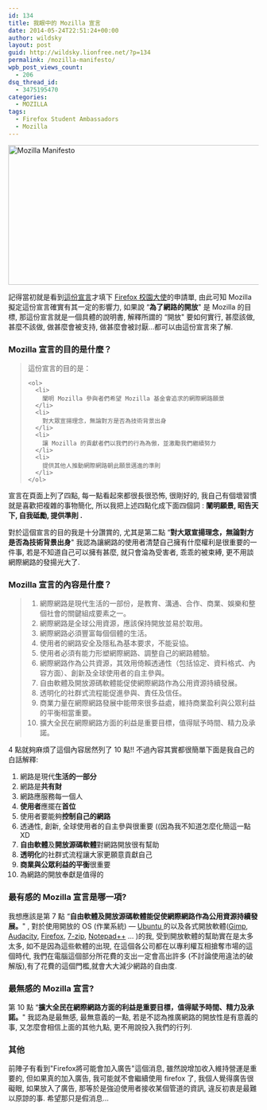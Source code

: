 ```yaml
---
id: 134
title: 我眼中的 Mozilla 宣言
date: 2014-05-24T22:51:24+00:00
author: wildsky
layout: post
guid: http://wildsky.lionfree.net/?p=134
permalink: /mozilla-manifesto/
wpb_post_views_count:
  - 206
dsq_thread_id:
  - 3475195470
categories:
  - MOZILLA
tags:
  - Firefox Student Ambassadors
  - Mozilla
---
```

<div class="pf-content">
  <p>
    <a title="Flickr 上 kevin_boy3110 的 Mozilla Manifesto" href="https://www.flickr.com/photos/71353772@N04/14071447280/"><img src="https://farm6.staticflickr.com/5075/14071447280_a103b0f5e8.jpg" alt="Mozilla Manifesto" width="767" height="281" /></a>
  </p>
  
  <p>
    記得當初就是看到<a href="http://www.mozilla.org/zh-TW/about/manifesto/">這份宣言</a>才填下 <a href="http://mozilla.com.tw/community/student/">Firefox 校園大使</a>的申請單, 由此可知 Mozilla 擬定這份宣言確實有其一定的影響力, 如果說 &#8220;<strong>為了網路的開放</strong>" 是 Mozilla 的目標, 那這份宣言就是一個具體的說明書, 解釋所謂的 &#8220;開放" 要如何實行, 甚麼該做, 甚麼不該做, 做甚麼會被支持, 做甚麼會被討厭&#8230;都可以由這份宣言來了解.
  </p>
  
  <p>
    <!--more MORE..-->
  </p>
  
  <h3>
    Mozilla 宣言的目的是什麼？
  </h3>
  
  <blockquote>
    <p>
      這份宣言的目的是：
    </p>
    
    <ol>
      <li>
        闡明 Mozilla 參與者們希望 Mozilla 基金會追求的網際網路願景
      </li>
      <li>
        對大眾宣揚理念，無論對方是否為技術背景出身
      </li>
      <li>
        讓 Mozilla 的貢獻者們以我們的行為為傲，並激勵我們繼續努力
      </li>
      <li>
        提供其他人推動網際網路朝此願景邁進的準則
      </li>
    </ol>
  </blockquote>
  
  <p>
    宣言在頁面上列了四點, 每一點看起來都很長很恐怖, 很剛好的, 我自己有個壞習慣就是喜歡把複雜的事物簡化, 所以我把上述四點化成下面四個詞 : <strong>闡明願景, 昭告天下, 自我砥勵, 提供準則 . </strong>
  </p>
  
  <p>
    對於這個宣言的目的我是十分讚賞的, 尤其是第二點 &#8220;<strong>對大眾宣揚理念，無論對方是否為技術背景出身</strong>" 我認為讓網路的使用者清楚自己擁有什麼權利是很重要的一件事, 若是不知道自己可以擁有甚麼, 就只會淪為受害者, 乖乖的被束縛, 更不用談網際網路的發揚光大了.
  </p>
  
  <h3>
    Mozilla 宣言的內容是什麼？
  </h3>
  
  <blockquote>
    <ol>
      <li>
        網際網路是現代生活的一部份，是教育、溝通、合作、商業、娛樂和整個社會的關鍵組成要素之一。
      </li>
      <li>
        網際網路是全球公用資源，應該保持開放並易於取用。
      </li>
      <li>
        網際網路必須豐富每個個體的生活。
      </li>
      <li>
        使用者的網路安全及隱私為基本要求，不能妥協。
      </li>
      <li>
        使用者必須有能力形塑網際網路、調整自己的網路體驗。
      </li>
      <li>
        網際網路作為公共資源，其效用倚賴透通性（包括協定、資料格式、內容方面）、創新及全球使用者的自主參與。
      </li>
      <li>
        自由軟體及開放源碼軟體能促使網際網路作為公用資源持續發展。
      </li>
      <li>
        透明化的社群式流程能促進參與、責任及信任。
      </li>
      <li>
        商業力量在網際網路發展中能帶來很多益處，維持商業盈利與公眾利益的平衡相當重要。
      </li>
      <li>
        擴大全民在網際網路方面的利益是重要目標，值得賦予時間、精力及承諾。
      </li>
    </ol>
  </blockquote>
  
  <p>
    4 點就夠麻煩了這個內容居然列了 10 點!! 不過內容其實都很簡單下面是我自己的白話解釋:
  </p>
  
  <ol>
    <li>
      網路是現代<strong>生活的一部分</strong>
    </li>
    <li>
      網路是<strong>共有財</strong>
    </li>
    <li>
      網路應服務每一個人
    </li>
    <li>
      <strong>使用者</strong>應擺在<strong>首位</strong>
    </li>
    <li>
      使用者要能夠<strong>控制自己的網路</strong>
    </li>
    <li>
      透通性, 創新, 全球使用者的自主參與很重要 ((因為我不知道怎麼化簡這一點XD
    </li>
    <li>
      <strong>自由軟體</strong>及<strong>開放源碼軟體</strong>對網路開放很有幫助
    </li>
    <li>
      <strong>透明化</strong>的社群式流程讓大家更願意貢獻自己
    </li>
    <li>
      <strong>商業與公眾利益的平衡</strong>很重要
    </li>
    <li>
      為網路的開放奉獻是值得的
    </li>
  </ol>
  
  <h3>
    最有感的 Mozilla 宣言是哪一項?
  </h3>
  
  <p>
    我想應該是第 7 點 &#8220;<strong>自由軟體及開放源碼軟體能促使網際網路作為公用資源持續發展。</strong>" , 對於使用開放的 OS (作業系統) &#8212; <a href="http://www.ubuntu-tw.org/">Ubuntu </a>的以及各式開放軟體(<a href="http://www.gimp.org/">Gimp</a>, <a href="http://audacity.sourceforge.net/download/?lang=zh-TW">Audacity</a>, <a href="http://moztw.org/firefox/tw/">Firefox</a>, <a href="http://www.developershome.com/7-zip/">7-zip</a>, <a href="http://notepad-plus-plus.org/">Notepad++</a> &#8230; )的我, 受到開放軟體的幫助實在是太多太多, 如不是因為這些軟體的出現, 在這個各公司都在以專利權互相搶奪市場的這個時代, 我們在電腦這個部分所花費的支出一定會高出許多 (不討論使用違法的破解版),有了花費的這個門檻,就會大大減少網路的自由度.
  </p>
  
  <h3>
    最無感的 Mozilla 宣言?
  </h3>
  
  <p>
    第 10 點 &#8220;<strong>擴大全民在網際網路方面的利益是重要目標，值得賦予時間、精力及承諾。</strong>" 我認為是最無感, 最無意義的一點, 若是不認為推廣網路的開放性是有意義的事, 又怎麼會相信上面的其他九點, 更不用說投入我們的行列.
  </p>
  
  <h3>
    其他
  </h3>
  
  <p>
    前陣子有看到"Firefox將可能會加入廣告"這個消息, 雖然說增加收入維持營運是重要的, 但如果真的加入廣告, 我可能就不會繼續使用 firefox 了, 我個人覺得廣告很礙眼, 如果放入了廣告, 那等於是強迫使用者接收某個管道的資訊, 違反初衷是最難以原諒的事. 希望那只是假消息&#8230;
  </p>
</div>